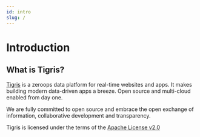 ```yaml
---
id: intro
slug: /
---
```


# Introduction

## What is Tigris?

[Tigris](https://github.com/tigrisdata/tigris) is a zeroops data platform
for real-time websites and apps.
It makes building modern data-driven apps a breeze. Open source and
multi-cloud enabled from day one.

We are fully committed to open source and embrace the open exchange of
information, collaborative development and transparency.

Tigris is licensed under the terms of the
[Apache License v2.0](http://www.apache.org/licenses/LICENSE-2.0)
